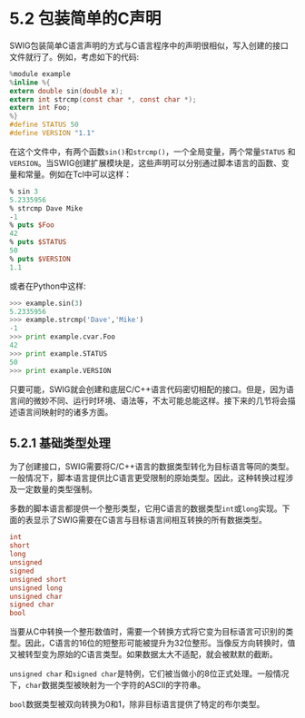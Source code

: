 # 5.2 包装简单的C声明

SWIG包装简单C语言声明的方式与C语言程序中的声明很相似，写入创建的接口文件就行了。例如，考虑如下的代码:

```c
%module example
%inline %{
extern double sin(double x);
extern int strcmp(const char *, const char *);
extern int Foo;
%}
#define STATUS 50
#define VERSION "1.1"
```

在这个文件中，有两个函数`sin()`和`strcmp()`，一个全局变量，两个常量`STATUS` 和`VERSION`。当SWIG创建扩展模块是，这些声明可以分别通过脚本语言的函数、变量和常量。例如在Tcl中可以这样：

```tcl
% sin 3
5.2335956
% strcmp Dave Mike
-1
% puts $Foo
42
% puts $STATUS
50
% puts $VERSION
1.1
```

或者在Python中这样:

```python
>>> example.sin(3)
5.2335956
>>> example.strcmp('Dave','Mike')
-1
>>> print example.cvar.Foo
42
>>> print example.STATUS
50
>>> print example.VERSION
```

只要可能，SWIG就会创建和底层C/C++语言代码密切相配的接口。但是，因为语言间的微妙不同、运行时环境、语法等，不太可能总能这样。接下来的几节将会描述语言间映射时的诸多方面。

## 5.2.1 基础类型处理

为了创建接口，SWIG需要将C/C++语言的数据类型转化为目标语言等同的类型。一般情况下，脚本语言提供比C语言更受限制的原始类型。因此，这种转换过程涉及一定数量的类型强制。

多数的脚本语言都提供一个整形类型，它用C语言的数据类型`int`或`long`实现。下面的表显示了SWIG需要在C语言与目标语言间相互转换的所有数据类型。

```c
int
short
long
unsigned
signed
unsigned short
unsigned long
unsigned char
signed char
bool
```

当要从C中转换一个整形数值时，需要一个转换方式将它变为目标语言可识别的类型。因此，C语言的16位的短整形可能被提升为32位整形。当像反方向转换时，值又被转型变为原始的C语言类型。如果数据太大不适配，就会被默默的截断。

`unsigned char` 和`signed char`是特例，它们被当做小的8位正式处理。一般情况下，`char`数据类型被映射为一个字符的ASCII的字符串。

`bool`数据类型被双向转换为0和1，除非目标语言提供了特定的布尔类型。